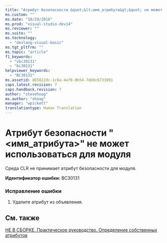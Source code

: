 ```yaml
---
title: "Атрибут безопасности &quot;&lt;имя_атрибута&gt;&quot; не может использоваться для модуля | Microsoft Docs"
ms.custom: ""
ms.date: "10/29/2016"
ms.prod: "visual-studio-dev14"
ms.reviewer: ""
ms.suite: ""
ms.technology: 
  - "devlang-visual-basic"
ms.tgt_pltfrm: ""
ms.topic: "article"
f1_keywords: 
  - "vbc30131"
  - "bc30131"
helpviewer_keywords: 
  - "BC30131"
ms.assetid: d65822dc-1c6a-4af8-8b54-7eb0c6733091
caps.latest.revision: 7
caps.handback.revision: 7
author: "stevehoag"
ms.author: "shoag"
manager: "wpickett"
translationtype: Human Translation
---
```

# Атрибут безопасности &quot;&lt;имя_атрибута&gt;&quot; не может использоваться для модуля
Среда CLR не принимает атрибут безопасности для модуля.  
  
 **Идентификатор ошибки:** BC30131  
  
### Исправление ошибки  
  
1.  Удалите атрибут из объявления.  
  
## См. также  
 [НЕ В СБОРКЕ. Практическое руководство. Определение собственных атрибутов](http://msdn.microsoft.com/ru-ru/039609c4-ec43-4f44-945f-aa3b5b535c6a)